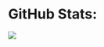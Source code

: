 # GitHub Stats:
![](https://github-readme-stats.vercel.app/api/top-langs/?username=dubmix&theme=dark&hide_border=false&include_all_commits=true&count_private=false&layout=donut)

<!--
**dubmix/dubmix** is a ✨ _special_ ✨ repository because its `README.md` (this file) appears on your GitHub profile.

Here are some ideas to get you started:

- 🔭 I’m currently working on ...
- 🌱 I’m currently learning ...
- 👯 I’m looking to collaborate on ...
- 🤔 I’m looking for help with ...
- 💬 Ask me about ...
- 📫 How to reach me: ...
- 😄 Pronouns: ...
- ⚡ Fun fact: ...
-->
